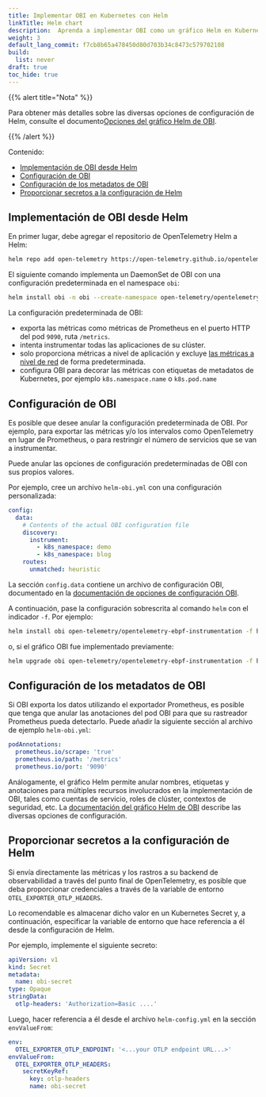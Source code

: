 ```yaml
---
title: Implementar OBI en Kubernetes con Helm
linkTitle: Helm chart
description:  Aprenda a implementar OBI como un gráfico Helm en Kubernetes.
weight: 3
default_lang_commit: f7cb8b65a478450d80d703b34c8473c579702108
build:
  list: never
draft: true
toc_hide: true
---
```


{{% alert title="Nota" %}}

Para obtener más detalles sobre las diversas opciones de configuración 
de Helm, consulte el documento[Opciones del gráfico Helm de OBI](https://github.com/open-telemetry/opentelemetry-helm-charts/).

{{% /alert %}}

Contenido:

<!-- TOC -->

- [Implementación de OBI desde Helm](#implementación-de-obi-desde-helm)
- [Configuración de OBI](#configuración-de-obi)
- [Configuración de los metadatos de OBI](#configuración-de-los-metadatos-de-obi)
- [Proporcionar secretos a la configuración de Helm](#proporcionar-secretos-a-la-configuración-de-helm)
<!-- TOC -->

##  Implementación de OBI desde Helm

En primer lugar, debe agregar el repositorio de OpenTelemetry Helm a 
Helm:

```sh
helm repo add open-telemetry https://open-telemetry.github.io/opentelemetry-helm-charts
```

El siguiente comando implementa un DaemonSet de OBI con una 
configuración predeterminada en el namespace `obi`:

```sh
helm install obi -n obi --create-namespace open-telemetry/opentelemetry-ebpf-instrumentation
```

La configuración predeterminada de OBI:

- exporta las métricas como métricas de Prometheus en el puerto HTTP 
  del pod `9090`, ruta `/metrics`.
- intenta instrumentar todas las aplicaciones de su clúster.
- solo proporciona métricas a nivel de aplicación y excluye
  [las métricas a nivel de red](../../network/) de forma 
  predeterminada.
- configura OBI para decorar las métricas con etiquetas de metadatos 
  de Kubernetes, por ejemplo `k8s.namespace.name` o `k8s.pod.name`


## Configuración de OBI

Es posible que desee anular la configuración predeterminada de OBI. 
Por ejemplo, para exportar las métricas y/o los intervalos como 
OpenTelemetry en lugar de Prometheus, o para restringir el número de 
servicios que se van a instrumentar.

Puede anular las opciones de configuración predeterminadas de OBI con 
sus propios valores.

Por ejemplo, cree un archivo `helm-obi.yml` con una configuración 
personalizada:

```yaml
config:
  data:
    # Contents of the actual OBI configuration file
    discovery:
      instrument:
        - k8s_namespace: demo
        - k8s_namespace: blog
    routes:
      unmatched: heuristic
```

La sección `config.data` contiene un archivo de configuración OBI, 
documentado en la [documentación de opciones de configuración OBI](../../configure/options/).

A continuación, pase la configuración sobrescrita al comando `helm` 
con el indicador `-f`.
Por ejemplo:

```sh
helm install obi open-telemetry/opentelemetry-ebpf-instrumentation -f helm-obi.yml
```

o, si el gráfico OBI fue implementado previamente:

```sh
helm upgrade obi open-telemetry/opentelemetry-ebpf-instrumentation -f helm-obi.yml
```

## Configuración de los metadatos de OBI

Si OBI exporta los datos utilizando el exportador Prometheus, es 
posible que tenga que anular las anotaciones del pod OBI para que 
su rastreador Prometheus pueda detectarlo. Puede añadir la siguiente 
sección al archivo de ejemplo `helm-obi.yml`:

```yaml
podAnnotations:
  prometheus.io/scrape: 'true'
  prometheus.io/path: '/metrics'
  prometheus.io/port: '9090'
```

Análogamente, el gráfico Helm permite anular nombres, etiquetas y 
anotaciones para múltiples recursos involucrados en la implementación 
de OBI, tales como cuentas de servicio, roles de clúster, contextos de 
seguridad, etc. La [documentación del gráfico Helm de OBI](https://github.com/open-telemetry/opentelemetry-helm-charts/) 
describe las diversas opciones de configuración.

## Proporcionar secretos a la configuración de Helm

Si envía directamente las métricas y los rastros a su backend de 
observabilidad a través del punto final de OpenTelemetry, es posible que 
deba proporcionar credenciales a través de la variable de entorno 
`OTEL_EXPORTER_OTLP_HEADERS`.

Lo recomendable es almacenar dicho valor en un Kubernetes Secret y, a 
continuación, especificar la variable de entorno que hace referencia a 
él desde la configuración de Helm.

Por ejemplo, implemente el siguiente secreto:

```yaml
apiVersion: v1
kind: Secret
metadata:
  name: obi-secret
type: Opaque
stringData:
  otlp-headers: 'Authorization=Basic ....'
```

Luego, hacer referencia a él desde el archivo `helm-config.yml` en la 
sección `envValueFrom`:

```yaml
env:
  OTEL_EXPORTER_OTLP_ENDPOINT: '<...your OTLP endpoint URL...>'
envValueFrom:
  OTEL_EXPORTER_OTLP_HEADERS:
    secretKeyRef:
      key: otlp-headers
      name: obi-secret
```
